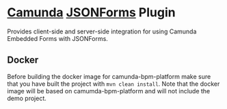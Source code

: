 # [Camunda](https://camunda.com/) [JSONForms](https://jsonforms.io/) Plugin

Provides client-side and server-side integration for using Camunda Embedded Forms with JSONForms.

## Docker

Before building the docker image for camunda-bpm-platform make sure that you have built the project with ```mvn clean install```.
Note that the docker image will be based on camumda-bpm-platform and will not include the demo project.
